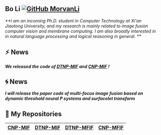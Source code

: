 ## Bo Li  [![GitHub MorvanLi](https://img.shields.io/github/followers/MorvanLi?label=follower%20github&style=flat-square)](https://github.com/MorvanLi) 

_**I am an incoming Ph.D. student in Computer Technology at Xi'an Jiaotong University, and my research is mainly related to image fusion computer vision and membrane computing. I am also broadly interested in in natural language processing and logical reasoning in general. **_



## ⚡  **News**

_**We released the  code of [DTNP-MIF](https://github.com/MorvanLi/DTNP-MIF) and [CNP-MIF](https://github.com/MorvanLi/CNP-MIF) !**_


## :cyclone:  **News**

_**I will release the  paper code of  multi-focus image fusion based on dynamic threshold neural P systems and surfacelet transform**_



## 🌱 **My Repositories**

| [CNP-MIF](https://github.com/MorvanLi/CNP-MIF) | **[DTNP-MIF](https://github.com/MorvanLi/DTNP-MIF)** | **[DTNP-MFIF](https://github.com/MorvanLi)** | **[CNP-MFIF](https://github.com/MorvanLi)** |
| ---------------------------------------------- | ---------------------------------------------------- | -------------------------------------------- | ------------------------------------------- |















